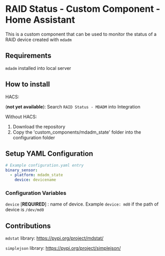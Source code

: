 # RAID Status - Custom Component - Home Assistant

This is a custom component that can be used to monitor the status of a RAID device created with `mdadm`

 ## Requirements

`mdadm` installed into local server

## How to install

HACS:

(**not yet available**): Search `RAID Status - MDADM` into Integration 

Without HACS: 

1. Download the repository
2. Copy the 'custom_components/mdadm_state' folder into the configuration folder

## Setup YAML Configuration

```yaml
# Example configuration.yaml entry
binary_sensor:
  - platform: mdadm_state
    device: devicename
```

### Configuration Variables

`device` [**REQUIRED**] : name of device. Example `device: md0` if the path of device is `/dev/md0`

## Contributions

`mdstat` library: https://pypi.org/project/mdstat/

`simplejson` library: https://pypi.org/project/simplejson/



